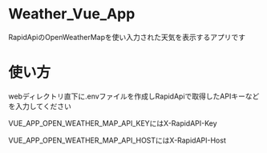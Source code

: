 # Weather_Vue_App
RapidApiのOpenWeatherMapを使い入力された天気を表示するアプリです

# 使い方
webディレクトリ直下に.envファイルを作成しRapidApiで取得したAPIキーなどを入力してください

VUE_APP_OPEN_WEATHER_MAP_API_KEYにはX-RapidAPI-Key

VUE_APP_OPEN_WEATHER_MAP_API_HOSTにはX-RapidAPI-Host
